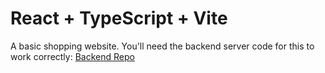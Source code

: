 # React + TypeScript + Vite
A basic shopping website.
You'll need the backend server code for this to work correctly:
[Backend Repo](https://github.com/TroyWarez/Backend-basic-site)